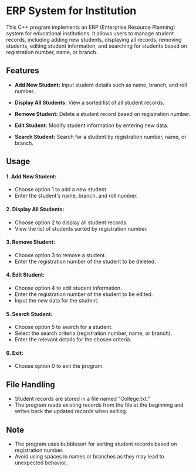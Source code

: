 
# ERP System for Institution

This C++ program implements an ERP (Enterprise Resource Planning) system for educational institutions. It allows users to manage student records, including adding new students, displaying all records, removing students, editing student information, and searching for students based on registration number, name, or branch.


## Features

- **Add New Student:** Input student details such as name, branch, and roll number.

- **Display All Students:** View a sorted list of all student records.

- **Remove Student:** Delete a student record based on registration number.

- **Edit Student:** Modify student information by entering new data.

- **Search Student:** Search for a student by registration number, name, or branch.
## Usage

#### 1. Add New Student:

- Choose option 1 to add a new student.
- Enter the student's name, branch, and roll number.
#### 2. Display All Students:

- Choose option 2 to display all student records.
- View the list of students sorted by registration number.
#### 3. Remove Student:

- Choose option 3 to remove a student.
- Enter the registration number of the student to be deleted.
#### 4. Edit Student:

- Choose option 4 to edit student information.
- Enter the registration number of the student to be edited.
- Input the new data for the student.
#### 5. Search Student:

- Choose option 5 to search for a student.
- Select the search criteria (registration number, name, or branch).
- Enter the relevant details for the chosen criteria.
#### 6. Exit:

- Choose option 0 to exit the program.
## File Handling

- Student records are stored in a file named "College.txt."
- The program reads existing records from the file at the beginning and writes back the updated records when exiting.
## Note

- The program uses bubblesort for sorting student records based on registration number.
- Avoid using spaces in names or branches as they may lead to unexpected behavior.